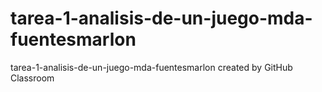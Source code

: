 # tarea-1-analisis-de-un-juego-mda-fuentesmarlon
tarea-1-analisis-de-un-juego-mda-fuentesmarlon created by GitHub Classroom
